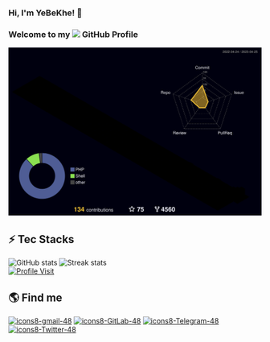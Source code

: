 ### Hi, I'm YeBeKhe! 👋

### Welcome to my <img src="https://img.icons8.com/color/96/000000/github--v1.png" height="24"/> GitHub Profile
<!--
**YeBeKhe/YeBeKhe** is a ✨ _special_ ✨ repository because its `README.md` (this file) appears on your GitHub profile.

Here are some ideas to get you started:
-->
![](./profile-3d-contrib/profile-night-rainbow.svg)

## ⚡ Tec Stacks

![GitHub stats](https://github-readme-stats-git-masterrstaa-rickstaa.vercel.app/api?username=YeBeKhe&theme=cobalt2&show_icons=true&card_width=495px)
![Streak stats](https://github-readme-streak-stats.herokuapp.com/?user=YeBeKhe&show_icons=true&theme=tokyonight)  
[![Profile Visit](https://visitcount.itsvg.in/api?id=YeBeKhe&label=Profile%20Views&color=1&icon=1&pretty=true)](https://github.com/YeBeKhe)


## 🌎 Find me

[![icons8-gmail-48](https://user-images.githubusercontent.com/74541595/179397245-37cdb849-4283-4f70-956c-f2e739e44401.png)](mailto:YeBeKhe@gmail.com)
[![icons8-GitLab-48](https://img.icons8.com/color/48/null/gitlab.png)](https://gitlab.com/YeBeKhe)
[![icons8-Telegram-48](https://img.icons8.com/fluency/48/null/telegram-app.png)](https://t.me/YeBeKhe)
[![icons8-Twitter-48](https://img.icons8.com/color/256/twitter--v1.png)](https://twitter.com/YeBeKhe)

